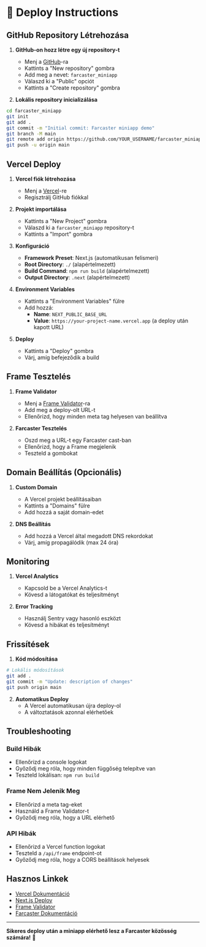 # 🚀 Deploy Instructions

## GitHub Repository Létrehozása

1. **GitHub-on hozz létre egy új repository-t**
   - Menj a [GitHub](https://github.com)-ra
   - Kattints a "New repository" gombra
   - Add meg a nevet: `farcaster_miniapp`
   - Válaszd ki a "Public" opciót
   - Kattints a "Create repository" gombra

2. **Lokális repository inicializálása**
```bash
cd farcaster_miniapp
git init
git add .
git commit -m "Initial commit: Farcaster miniapp demo"
git branch -M main
git remote add origin https://github.com/YOUR_USERNAME/farcaster_miniapp.git
git push -u origin main
```

## Vercel Deploy

1. **Vercel fiók létrehozása**
   - Menj a [Vercel](https://vercel.com)-re
   - Regisztrálj GitHub fiókkal

2. **Projekt importálása**
   - Kattints a "New Project" gombra
   - Válaszd ki a `farcaster_miniapp` repository-t
   - Kattints a "Import" gombra

3. **Konfiguráció**
   - **Framework Preset**: Next.js (automatikusan felismeri)
   - **Root Directory**: `./` (alapértelmezett)
   - **Build Command**: `npm run build` (alapértelmezett)
   - **Output Directory**: `.next` (alapértelmezett)

4. **Environment Variables**
   - Kattints a "Environment Variables" fülre
   - Add hozzá:
     - **Name**: `NEXT_PUBLIC_BASE_URL`
     - **Value**: `https://your-project-name.vercel.app` (a deploy után kapott URL)

5. **Deploy**
   - Kattints a "Deploy" gombra
   - Várj, amíg befejeződik a build

## Frame Tesztelés

1. **Frame Validator**
   - Menj a [Frame Validator](https://frame-validator.vercel.app/)-ra
   - Add meg a deploy-olt URL-t
   - Ellenőrizd, hogy minden meta tag helyesen van beállítva

2. **Farcaster Tesztelés**
   - Oszd meg a URL-t egy Farcaster cast-ban
   - Ellenőrizd, hogy a Frame megjelenik
   - Teszteld a gombokat

## Domain Beállítás (Opcionális)

1. **Custom Domain**
   - A Vercel projekt beállításaiban
   - Kattints a "Domains" fülre
   - Add hozzá a saját domain-edet

2. **DNS Beállítás**
   - Add hozzá a Vercel által megadott DNS rekordokat
   - Várj, amíg propagálódik (max 24 óra)

## Monitoring

1. **Vercel Analytics**
   - Kapcsold be a Vercel Analytics-t
   - Kövesd a látogatókat és teljesítményt

2. **Error Tracking**
   - Használj Sentry vagy hasonló eszközt
   - Kövesd a hibákat és teljesítményt

## Frissítések

1. **Kód módosítása**
```bash
# Lokális módosítások
git add .
git commit -m "Update: description of changes"
git push origin main
```

2. **Automatikus Deploy**
   - A Vercel automatikusan újra deploy-ol
   - A változtatások azonnal elérhetőek

## Troubleshooting

### Build Hibák
- Ellenőrizd a console logokat
- Győződj meg róla, hogy minden függőség telepítve van
- Teszteld lokálisan: `npm run build`

### Frame Nem Jelenik Meg
- Ellenőrizd a meta tag-eket
- Használd a Frame Validator-t
- Győződj meg róla, hogy a URL elérhető

### API Hibák
- Ellenőrizd a Vercel function logokat
- Teszteld a `/api/frame` endpoint-ot
- Győződj meg róla, hogy a CORS beállítások helyesek

## Hasznos Linkek

- [Vercel Dokumentáció](https://vercel.com/docs)
- [Next.js Deploy](https://nextjs.org/docs/app/building-your-application/deploying)
- [Frame Validator](https://frame-validator.vercel.app/)
- [Farcaster Dokumentáció](https://docs.farcaster.xyz/)

---

**Sikeres deploy után a miniapp elérhető lesz a Farcaster közösség számára!** 🎉 
